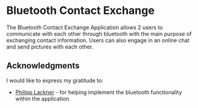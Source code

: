 # Bluetooth Contact Exchange
The Bluetooth Contact Exchange Application allows 2 users to communicate with each other through bluetooth with the main purpose of exchanging contact information. Users can also engage in an online chat and send pictures with each other.

## Acknowledgments
I would like to express my gratitude to:
- [Philipp Lackner](https://www.youtube.com/watch?v=A41hkHoYu4M&t=1580s) - for helping implement the bluetooth functionality within the application.
